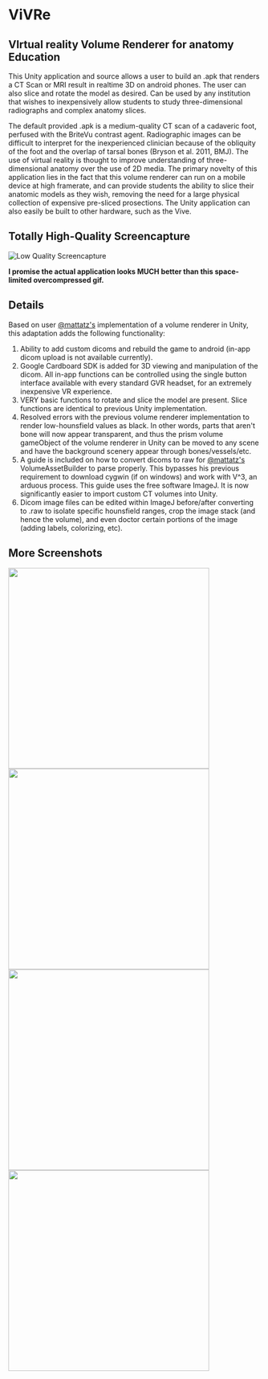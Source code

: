 # ViVRe

## VIrtual reality Volume Renderer for anatomy Education

This Unity application and source allows a user to build an .apk that renders a CT Scan or MRI result in realtime 3D on android phones. The user can also slice and rotate the model as desired. Can be used by any institution that wishes to inexpensively allow students to study three-dimensional radiographs and complex anatomy slices. 

The default provided .apk is a medium-quality CT scan of a cadaveric foot, perfused with the BriteVu contrast agent. Radiographic images can be difficult to interpret for the inexperienced clinician because of the obliquity of the foot and the overlap of tarsal bones (Bryson et al. 2011, BMJ). The use of virtual reality is thought to improve understanding of three-dimensional anatomy over the use of 2D media. The primary novelty of this application lies in the fact that this volume renderer can run on a mobile device at high framerate, and can provide students the ability to slice their anatomic models as they wish, removing the need for a large physical collection of expensive pre-sliced prosections. The Unity application can also easily be built to other hardware, such as the Vive.

## Totally High-Quality Screencapture

![Low Quality Screencapture](https://github.com/malyalar/ViVRe/blob/master/Android%20builds%20and%20images/VRVR.gif)

**I promise the actual application looks MUCH better than this space-limited overcompressed gif.**

## Details

Based on user [@mattatz's](https://github.com/mattatz/unity-volume-rendering) implementation of a volume renderer in Unity, this adaptation adds the following functionality:

1. Ability to add custom dicoms and rebuild the game to android (in-app dicom upload is not available currently).
2. Google Cardboard SDK is added for 3D viewing and manipulation of the dicom. All in-app functions can be controlled using the single button interface available with every standard GVR headset, for an extremely inexpensive VR experience.
3. VERY basic functions to rotate and slice the model are present. Slice functions are identical to previous Unity implementation.
4. Resolved errors with the previous volume renderer implementation to render low-hounsfield values as black. In other words, parts that aren't bone will now appear transparent, and thus the prism volume gameObject of the volume renderer in Unity can be moved to any scene and have the background scenery appear through bones/vessels/etc.
5. A guide is included on how to convert dicoms to raw for [@mattatz's](https://github.com/mattatz/unity-volume-rendering) VolumeAssetBuilder to parse properly. This bypasses his previous requirement to download cygwin (if on windows) and work with V^3, an arduous process. This guide uses the free software ImageJ. It is now significantly easier to import custom CT volumes into Unity.
6. Dicom image files can be edited within ImageJ before/after converting to .raw to isolate specific hounsfield ranges, crop the image stack (and hence the volume), and even doctor certain portions of the image (adding labels, colorizing, etc).

## More Screenshots
<p float="left">
<img src="https://github.com/malyalar/ViVRe/blob/master/Android%20builds%20and%20images/vasculature%20and%20bone.png" width=400 />
<img src="https://github.com/malyalar/ViVRe/blob/master/Android%20builds%20and%20images/skin%20foot.png" width=400 />
<img src="https://github.com/malyalar/ViVRe/blob/master/Android%20builds%20and%20images/head%20and%20torso.png" width=400 />
<img src="https://github.com/malyalar/ViVRe/blob/master/Android%20builds%20and%20images/cut%20foot.png" width=400 />
</p>
